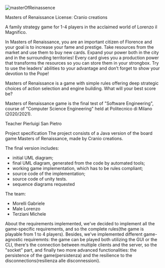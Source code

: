 ![masterOfReinassence](https://user-images.githubusercontent.com/72922439/124121796-9de52100-da75-11eb-8bc1-ee08380856c4.png)


Masters of Renaissance
License: Cranio creations


A family strategy game for 1-4 players in the acclaimed world of Lorenzo il Magnifico.

In Masters of Renaissance, you are an important citizen of Florence and your goal is to increase your fame and prestige. 
Take resources from the market and use them to buy new cards. Expand your power both in the city and in the surrounding territories! 
Every card gives you a production power that transforms the resources so you can store them in your strongbox. Try to use the leaders’ abilities to your advantage and don’t forget to show your devotion to the Pope!

Masters of Renaissance is a game with simple rules offering deep strategic choices of action selection and engine building. What will your best score be?









Masters of Renaissance game is the final test of "Software Engineering", course of "Computer Science Engineering" held at Politecnico di Milano (2020/2021).

Teacher Pierluigi San Pietro

Project specification
The project consists of a Java version of the board game Masters of Renaissance, made by Cranio creations.

The final version includes:

- initial UML diagram;
- final UML diagram, generated from the code by automated tools;
- working game implementation, which has to be rules compliant;
- source code of the implementation;
- source code of unity tests.
- sequence diagrams requested



The team:
- Morelli Gabriele
- Male Lorenzo
- Terziani Michele


About the requirements implemented, we've decided to implement all the game-specific requirements, and so the complete rules(the game is playable from 1 to 4 players).
Besides, we've implemented different game-agnostic requiremnts: the game can be played both utilizing the GUI or the CLI, there's the connection between multiple clients and the server, so the "socket" part, and finally two more advanced functionalities: the persistence of the game(persistenza) and the resilience to the disconnections(resilienza alle disconnessioni).
